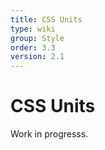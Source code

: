 ```yaml
---
title: CSS Units
type: wiki
group: Style
order: 3.3
version: 2.1
---
```


# CSS Units

Work in progresss.
